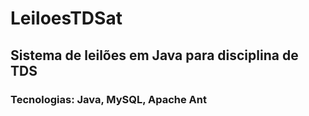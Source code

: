 # LeiloesTDSat
## Sistema de leilões em Java para disciplina de TDS
### Tecnologias: Java, MySQL, Apache Ant
